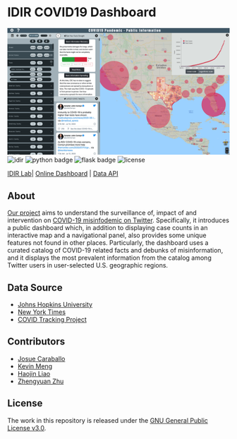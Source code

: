 # IDIR COVID19 Dashboard

![dashboard](./img/dashboard.png)
![idir](https://img.shields.io/badge/MadeBy-IDIR%20Lab-lightgrey)
![python badge](https://img.shields.io/badge/python-3.6%7C3.6%2F3.7%7C3.8-blue)
![flask badge](https://img.shields.io/badge/flask-v1.1.1-blue)
![license](https://img.shields.io/badge/lisense-MIT-orange)

[IDIR Lab](http://idir.uta.edu/)| [Online Dashboard](https://idir.uta.edu/covid-19) | [Data API](https://idir.uta.edu/covid-19-api)

## About

[Our project](https://cokn.org/) aims to understand the surveillance of, impact of and intervention on [COVID-19 misinfodemic on Twitter](https://abcnews.go.com/US/spreading-covid-19-misinformation/story?id=70615995). Specifically, it introduces a public dashboard which, in addition to displaying case counts in an interactive map and a navigational panel, also provides some unique features not found in other places. Particularly, the dashboard uses a curated catalog of COVID-19 related facts and debunks of misinformation, and it displays the most prevalent information from the catalog among Twitter users in user-selected U.S. geographic regions.

## Data Source

- [Johns Hopkins University](https://github.com/CSSEGISandData/COVID-19)
- [New York Times](https://github.com/nytimes/covid-19-data)
- [COVID Tracking Project](https://covidtracking.com/api/)

## Contributors

- [Josue Caraballo](https://github.com/v3nd3774)
- [Kevin Meng](https://github.com/kmeng01)
- [Haojin Liao](https://github.com/YapheeetS)
- [Zhengyuan Zhu](https://github.com/824zzy)

## License

The work in this repository is released under the [GNU General Public License v3.0](./LICENSE).
